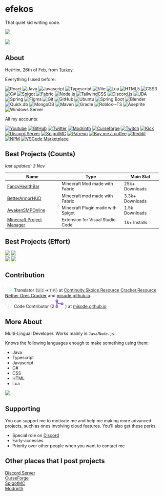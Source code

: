 # efekos
That quiet kid writing code.

![](https://github-readme-stats.vercel.app/api?username=efekos&count_private=true&show_icons=true&custom_title=Github%20Stats&bg_color=0b0d17&text_color=fcfdff&border_color=272c46&include_all_commits=true)

![](https://github-profile-trophy.vercel.app/?username=efekos)

## About
He/Him, 26th of Feb, from [Turkey](https://www.google.com/search?q=Türkiye).

Everything I used before:

![React](https://img.shields.io/badge/React-black?style=flat&logo=react)
![Java](https://img.shields.io/badge/Java-black?style=flat&logo=java)
![Javascript](https://img.shields.io/badge/Javascript-black?style=flat&logo=javascript)
![Typescript](https://img.shields.io/badge/Typescript-black?style=flat&logo=typescript)
![Vite](https://img.shields.io/badge/Vite-black?style=flat&logo=vite)
![Lua](https://img.shields.io/badge/Lua-black?style=flat&logo=lua)
![HTML5](https://img.shields.io/badge/HTML5-black?style=flat&logo=html5)
![CSS3](https://img.shields.io/badge/CSS3-black?style=flat&logo=css3)
![C#](https://img.shields.io/badge/C%23-black?style=flat&logo=csharp)
![Spigot](https://img.shields.io/badge/Spigot-black?style=flat&logo=spigotmc)
![Fabric](https://img.shields.io/badge/Fabric-black?style=flat&logo=fabricmc)
![Node.js](https://img.shields.io/badge/Node.js-black?style=flat&logo=node.js)
![TailwindCSS](https://img.shields.io/badge/TailwindCSS-black?style=flat&logo=tailwindcss)
![Discord.js](https://img.shields.io/badge/Discord.js-black?style=flat&logo=discord)
![JDA](https://img.shields.io/badge/JDA-black?style=flat&logo=discord)
![Spring](https://img.shields.io/badge/Spring-black?style=flat&logo=spring)
![Figma](https://img.shields.io/badge/Figma-black?style=flat&logo=figma)
![Git](https://img.shields.io/badge/Git-black?style=flat&logo=git)
![GitHub](https://img.shields.io/badge/GitHub-black?style=flat&logo=github)
![Ubuntu](https://img.shields.io/badge/Ubuntu-black?style=flat&logo=ubuntu)
![Spring Boot](https://img.shields.io/badge/Spring%20Boot-black?style=flat&logo=spring-boot)
![Blender](https://img.shields.io/badge/Blender-black?style=flat&logo=blender)
![Quick.db](https://img.shields.io/badge/Quick.db-black?style=flat)
![MongoDB](https://img.shields.io/badge/MongoDB-black?style=flat&logo=mongodb)
![Maven](https://img.shields.io/badge/Maven-black?style=flat&logo=apache-maven)
![Gradle](https://img.shields.io/badge/Gradle-black?style=flat)
![Roblox--TS](https://img.shields.io/badge/Roblox--TS-black?style=flat&logo=roblox)
![Aseprite](https://img.shields.io/badge/Aseprite-black?style=flat&logo=aseprite)
![Windows Server](https://img.shields.io/badge/Windows%20Server-black?style=flat&logo=windows)

All my accounts:

[![Youtube](https://img.shields.io/badge/Youtube-black?style=flat&logo=youtube)](https://efekos.dev/youtube)
[![GitHub](https://img.shields.io/badge/GitHub-black?style=flat&logo=github)](https://efekos.dev/github)
[![Twitter](https://img.shields.io/badge/Twitter-black?style=flat&logo=twitter)](https://efekos.dev/twitter)
[![Modrinth](https://img.shields.io/badge/Modrinth-black?style=flat&logo=Modrinth)](https://efekos.dev/modrinth)
[![Curseforge](https://img.shields.io/badge/Curseforge-black?style=flat&logo=Curseforge)](https://efekos.dev/curseforge)
[![Twitch](https://img.shields.io/badge/Twitch-black?style=flat&logo=twitch)](https://efekos.dev/twitch)
[![Kick](https://img.shields.io/badge/Kick-black?style=flat&logo=Kick)](https://efekos.dev/kick)
[![Discord Server](https://img.shields.io/badge/Discord%20Server-black?style=flat&logo=discord)](https://efekos.dev/discord)
[![SpigotMC](https://img.shields.io/badge/SpigotMC-black?style=flat&logo=spigotmc)](https://efekos.dev/spigotmc)
[![Patreon](https://img.shields.io/badge/Patreon-black?style=flat&logo=patreon)](https://efekos.dev/patreon)
[![Buy me a coffee](https://img.shields.io/badge/Buy%20me%20a%20coffee-black?style=flat&logo=buymeacoffee)](https://efekos.dev/bmac)
[![Reddit](https://img.shields.io/badge/Reddit-black?style=flat&logo=reddit)](https://reddit.com/user/efekos0)
[![NPM](https://img.shields.io/badge/NPM-black?style=flat&logo=npm)](https://npmjs.com/~efekos)
[![VSCode Marketplace](https://img.shields.io/badge/VSCode%20Marketplace-black?style=flat&logo=visual-studio-code)](https://marketplace.visualstudio.com/publishers/efekos)


## Best Projects (Counts)
*last updated: 3 Nov*

| Name | Type | Main Stat |
|------|------|-----------|
| [FancyHealthBar](https://modrinth.com/mod/fancy-health-bar) | Minecraft Mod made with Fabric | 25k+ Downloads |
| [BetterArmorHUD](https://modrinth.com/mod/betterarmorhud) | Minecraft mod made with Fabric | 3.3k+ Downloads |
| [AwakenSMPOnline](https://www.spigotmc.org/resources/awakensmp-online.102573/) | Minecraft Plugin made with Spigot | 1.5k Downloads |
| [Minecraft Project Manager](https://marketplace.visualstudio.com/items?itemName=efekos.minecraft-project-manager) | Extension for Visual Studio Code | 1k+ Installs

## Best Projects (Effort)

[![](https://github-readme-stats.vercel.app/api/pin/?username=efekos&repo=Arn&bg_color=0b0d17&text_color=fcfdff&border_color=272c46)](https://github.com/efekos/Arn)
[![](https://github-readme-stats.vercel.app/api/pin/?username=efekos&repo=Simpler&bg_color=0b0d17&text_color=fcfdff&border_color=272c46)](https://github.com/efekos/Simpler)\
[![](https://github-readme-stats.vercel.app/api/pin/?username=syntax-script&repo=compiler&bg_color=0b0d17&text_color=fcfdff&border_color=272c46)](https://github.com/syntax-script/compiler)
[![](https://github-readme-stats.vercel.app/api/pin/?username=efekos&repo=PortfolioGenerator&bg_color=0b0d17&text_color=fcfdff&border_color=272c46)](https://github.com/efekos/PortfolioGenerator)

## Contribution

<img src="./translator.svg" width="25" height="25" /> Translator (🇺🇸->🇹🇷) at [Continuity](https://github.com/PepperCode1/Continuity),[Skoice](https://github.com/Skoice/skoice),[Resource Cracker](https://github.com/Stein-N/Resource-Cracker),[Resource Nether Ores Cracker](https://github.com/Stein-N/Resource-Nether-Ores)
and [misode.github.io](https://github.com/misode/misode.github.io).\
<img src="./contributor.svg" width="25" height="25" /> Code Contributor (2 ![](./mergedpr.svg)) at [misode.github.io](https://github.com/misode/misode.github.io)

## More About

Multi-Lingual Developer. Works mainly in `Java`/`Node.js`.

Knows the following languages enough to make something using them:
* Java
* Typescript
* Javascript
* C#
* CSS
* HTML
* Lua

![](https://github-readme-stats.vercel.app/api/top-langs/?username=efekos&bg_color=0b0d17&text_color=fcfdff&border_color=272c46)

## Supporting

You can support me to motivate me and help me making more advanced projects, such as ones involving cloud features. You'll also get these perks:

* Special role on [Discord](https://efekos.dev/discord)
* Early-accesses
* Priority over other people when you want to contact me


## Other places that I post projects

[Discord Server](https://discord.gg/8PPgcmYNf4)\
[CurseForge](https://legacy.curseforge.com/members/efekos0/projects)\
[SpigotMC](https://www.spigotmc.org/members/efekos.1519254/)\
[Modrinth](https://modrinth.com/user/efekos)